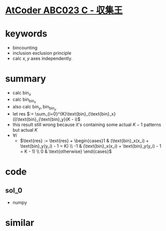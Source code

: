 # [AtCoder ABC023 C - 収集王](https://atcoder.jp/contests/abc023/tasks/abc023_c)


# keywords 
- bincounting 
- inclusion exclusion principle 
- calc $x, y$ axes independently. 


# summary
- calc $\text{bin}_x$
- calc $\text{bin}_{\text{bin}_x}$
- also calc $\text{bin}_y, \text{bin}_{\text{bin}_y}$
- let res $:= \sum_{i=0}^{K}\text{bin}_{\text{bin}_x}(i)\text{bin}_{\text{bin}_y}(K - i)$
- this result still wrong because it's containing some actual $K - 1$ patterns but actual $K$
- $\forall{i}$
  - $\text{res} := \text{res} + \begin{cases}1 & (\text{bin}_x(x_i) + \text{bin}_y(y_i) - 1 = K) \\ -1 & (\text{bin}_x(x_i) + \text{bin}_y(y_i) - 1 = K - 1) \\ 0 & \text{otherwise} \end{cases}$



# code 
## sol_0
- numpy


# similar 
